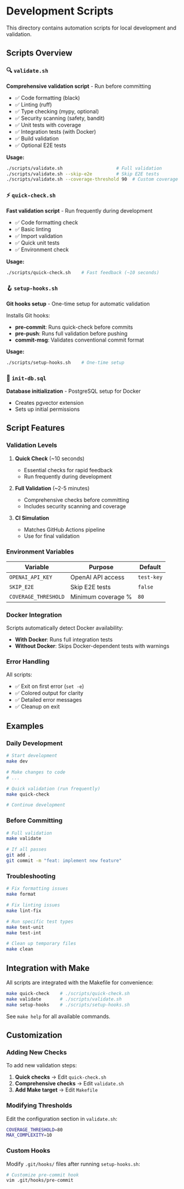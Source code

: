 # Development Scripts

This directory contains automation scripts for local development and validation.

## Scripts Overview

### 🔍 `validate.sh`
**Comprehensive validation script** - Run before committing

- ✅ Code formatting (black)
- ✅ Linting (ruff)
- ✅ Type checking (mypy, optional)
- ✅ Security scanning (safety, bandit)
- ✅ Unit tests with coverage
- ✅ Integration tests (with Docker)
- ✅ Build validation
- ✅ Optional E2E tests

**Usage:**
```bash
./scripts/validate.sh                    # Full validation
./scripts/validate.sh --skip-e2e         # Skip E2E tests
./scripts/validate.sh --coverage-threshold 90  # Custom coverage
```

### ⚡ `quick-check.sh`
**Fast validation script** - Run frequently during development

- ✅ Code formatting check
- ✅ Basic linting
- ✅ Import validation
- ✅ Quick unit tests
- ✅ Environment check

**Usage:**
```bash
./scripts/quick-check.sh    # Fast feedback (~10 seconds)
```

### 🪝 `setup-hooks.sh`
**Git hooks setup** - One-time setup for automatic validation

Installs Git hooks:
- **pre-commit**: Runs quick-check before commits
- **pre-push**: Runs full validation before pushing
- **commit-msg**: Validates conventional commit format

**Usage:**
```bash
./scripts/setup-hooks.sh    # One-time setup
```

### 📄 `init-db.sql`
**Database initialization** - PostgreSQL setup for Docker

- Creates pgvector extension
- Sets up initial permissions

## Script Features

### Validation Levels

1. **Quick Check** (~10 seconds)
   - Essential checks for rapid feedback
   - Run frequently during development

2. **Full Validation** (~2-5 minutes)
   - Comprehensive checks before committing
   - Includes security scanning and coverage

3. **CI Simulation**
   - Matches GitHub Actions pipeline
   - Use for final validation

### Environment Variables

| Variable | Purpose | Default |
|----------|---------|---------|
| `OPENAI_API_KEY` | OpenAI API access | `test-key` |
| `SKIP_E2E` | Skip E2E tests | `false` |
| `COVERAGE_THRESHOLD` | Minimum coverage % | `80` |

### Docker Integration

Scripts automatically detect Docker availability:
- **With Docker**: Runs full integration tests
- **Without Docker**: Skips Docker-dependent tests with warnings

### Error Handling

All scripts:
- ✅ Exit on first error (`set -e`)
- ✅ Colored output for clarity
- ✅ Detailed error messages
- ✅ Cleanup on exit

## Examples

### Daily Development
```bash
# Start development
make dev

# Make changes to code
# ...

# Quick validation (run frequently)
make quick-check

# Continue development
```

### Before Committing
```bash
# Full validation
make validate

# If all passes
git add .
git commit -m "feat: implement new feature"
```

### Troubleshooting
```bash
# Fix formatting issues
make format

# Fix linting issues
make lint-fix

# Run specific test types
make test-unit
make test-int

# Clean up temporary files
make clean
```

## Integration with Make

All scripts are integrated with the Makefile for convenience:

```bash
make quick-check    # ./scripts/quick-check.sh
make validate       # ./scripts/validate.sh
make setup-hooks    # ./scripts/setup-hooks.sh
```

See `make help` for all available commands.

## Customization

### Adding New Checks

To add new validation steps:

1. **Quick checks** → Edit `quick-check.sh`
2. **Comprehensive checks** → Edit `validate.sh`
3. **Add Make target** → Edit `Makefile`

### Modifying Thresholds

Edit the configuration section in `validate.sh`:

```bash
COVERAGE_THRESHOLD=80
MAX_COMPLEXITY=10
```

### Custom Hooks

Modify `.git/hooks/` files after running `setup-hooks.sh`:

```bash
# Customize pre-commit hook
vim .git/hooks/pre-commit
```
